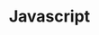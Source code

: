 ---
title: Javascript
layout: category
permalink: /categories/javascript/
taxonomy: javascript
entries_layout: grid
sidebar:
  nav: "archivenav"
---